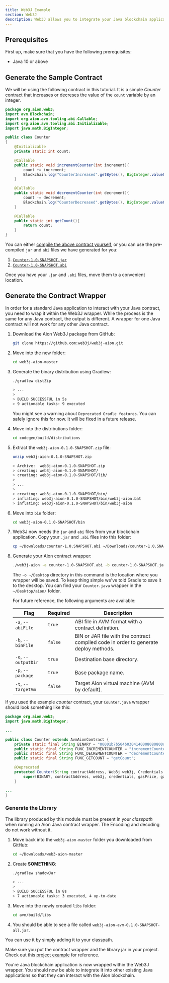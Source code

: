 ```yaml
---
title: Web3J Example
section: Web3J
description: Web3J allows you to integrate your Java blockchain application into an existing standard Java application. It does this by wrapping your blockchain application in a standard application wrapper. This article walks you through this process. We recommend that you follow this article through by using the supplied Counter contract. Once you are comfortable with the process, you can attempt to wrap your custom Java blockchain application.
---
```


## Prerequisites

First up, make sure that you have the following prerequisites:

- Java 10 or above

## Generate the Sample Contract

We will be using the following contract in this tutorial. It is a simple _Counter_ contract that increases or decreses the value of the `count` variable by an integer.

```java
package org.aion.web3;
import avm.Blockchain;
import org.aion.avm.tooling.abi.Callable;
import org.aion.avm.tooling.abi.Initializable;
import java.math.BigInteger;

public class Counter
{
    @Initializable
    private static int count;

    @Callable
    public static void incrementCounter(int increment){
        count += increment;
        Blockchain.log("CounterIncreased".getBytes(), BigInteger.valueOf(increment).toByteArray());
    }

    @Callable
    public static void decrementCounter(int decrement){
        count -= decrement;
        Blockchain.log("CounterDecreased".getBytes(), BigInteger.valueOf(decrement).toByteArray());
    }

    @Callable
    public static int getCount(){
        return count;
    }
}
```

You can either [compile the above contract yourself](developers/basics/compile/intellij/), or you can use the pre-compiled `jar` and `abi` files we have generated for you:

1. [`Counter-1.0-SNAPSHOT.jar`](https://github.com/jennijuju/aion-web3j-example/raw/master/contract/counter-1.0-SNAPSHOT.jar)
2. [`Counter-1.0-SNAPSHOT.abi`](https://raw.githubusercontent.com/jennijuju/aion-web3j-example/master/contract/counter-1.0-SNAPSHOT.abi)

Once you have your `.jar` and `.abi` files, move them to a convenient location.

## Generate the Contract Wrapper

In order for a standard Java application to interact with your Java contract, you need to wrap it within the Web3J wrapper. While the process is the same for any Java contract, the output is different. A wrapper for one Java contract will not work for any other Java contract.

1. Download the Aion Web3J package from GitHub:

    ```bash
    git clone https://github.com:web3j/web3j-aion.git
    ```

2. Move into the new folder:

    ```bash
    cd web3j-aion-master
    ```

3. Generate the binary distribution using Gradlew:

    ```bash
    ./gradlew distZip

    > ...
    >
    > BUILD SUCCESSFUL in 5s
    > 9 actionable tasks: 9 executed
    ```

    You might see a warning about `Deprecated Gradle features`. You can safely ignore this for now. It will be fixed in a future release.

4. Move into the distributions folder:

    ```bash
    cd codegen/build/distributions
    ```

5. Extract the `web3j-aion-0.1.0-SNAPSHOT.zip` file:

    ```sh
    unzip web3j-aion-0.1.0-SNAPSHOT.zip

    > Archive:  web3j-aion-0.1.0-SNAPSHOT.zip
    > creating: web3j-aion-0.1.0-SNAPSHOT/
    > creating: web3j-aion-0.1.0-SNAPSHOT/lib/
    >
    > ...
    >
    > creating: web3j-aion-0.1.0-SNAPSHOT/bin/
    > inflating: web3j-aion-0.1.0-SNAPSHOT/bin/web3j-aion.bat  
    > inflating: web3j-aion-0.1.0-SNAPSHOT/bin/web3j-aion
    ```

6. Move into `bin` folder:

    ```bash
    cd web3j-aion-0.1.0-SNAPSHOT/bin
    ```

7. Web3J now needs the `jar` and `abi` files from your blockchain application. Copy your `.jar` and `.abi` files into this folder:

    ```bash
    cp ~/Downloads/counter-1.0.SNAPSHOT.abi ~/Downloads/counter-1.0.SNAPSHOT.jar .
    ```

8. Generate your Aion contract wrapper:

    ```bash
    ./web3j-aion -a counter-1.0-SNAPSHOT.abi -b counter-1.0-SNAPSHOT.jar -o ~/Desktop -p aion
    ```

    The `-o ~/Desktop` directory in this command is the location where you wrapper will be saved. To keep thing simple we've told Gradle to save it to the desktop. You can find your `Counter.java` wrapper in the `~/Desktop/aion/` folder.

    For future reference, the following arguments are available:

    | Flag | Required | Description |
    |------|----------|-------------|
    | `-a`, `--abiFile` | `true` | ABI file in AVM format with a contract definition. |
    | `-b`, `--binFile` | `false` | BIN or JAR file with the contract compiled code in order to generate deploy methods. |
    | `-o`, `--outputDir`  | `true` | Destination base directory. |  
    | `-p`, `--package` | `true` | Base package name. |
    | `-t`, `--targetVm` | `false` | Target Aion virtual machine (AVM by default). |

If you used the example _counter_ contract, your `Counter.java` wrapper should look something like this:

```java
package org.aion.web3;
import java.math.BigInteger;

...

public class Counter extends AvmAionContract {
    private static final String BINARY = "00001b7b504b0304140008080800d4 ... ";
    public static final String FUNC_INCREMENTCOUNTER = "incrementCounter";
    public static final String FUNC_DECREMENTCOUNTER = "decrementCounter";
    public static final String FUNC_GETCOUNT = "getCount";

    @Deprecated
    protected Counter(String contractAddress, Web3j web3j, Credentials credentials, BigInteger gasPrice, BigInteger gasLimit) {
        super(BINARY, contractAddress, web3j, credentials, gasPrice, gasLimit);
    }

...
}
```

### Generate the Library

<!-- NOTE: What is this _library_? What does it do? What is it for? I have no idea what this section is for or why I'm doing it. -->

The library produced by this module must be present in your
_classpath_ when running an Aion Java contract wrapper. The Encoding and decoding do not work without it.

<!-- How do you add this _library_ into my classpath? -->

1. Move back into the `web3j-aion-master` folder you downloaded from GitHub:

    ```bash
    cd ~/Downloads/web3-aion-master
    ```

<!-- What is this that we're creating? What is a shadow jar? -->

2. Create **SOMETHING**:

    ```sh
    ./gradlew shadowJar

    > ...
    >
    > BUILD SUCCESSFUL in 8s
    > 7 actionable tasks: 3 executed, 4 up-to-date
    ```

3. Move into the newly created `libs` folder:

    ```bash
    cd avm/build/libs
    ```

4. You should be able to see a file called `web3j-aion-avm-0.1.0-SNAPSHOT-all.jar`.

<!-- What does this mean? How do I add this to my classpath? -->
You can use it by simply adding it to your classpath.

Make sure you put the contract wrapper and the library jar in your project. Check out this [project example](https://github.com/jennijuju/aion-web3j-example) for reference.

You're Java blockchain application is now wrapped within the Web3J wrapper. You should now be able to integrate it into other existing Java applications so that they can interact with the Aion blockchain.
